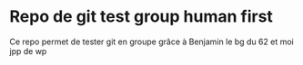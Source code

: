 # Repo de git test group human first


Ce repo permet de tester git en groupe grâce à Benjamin le bg du 62 et moi jpp de wp

